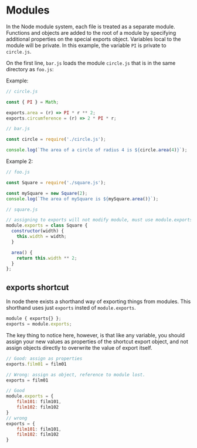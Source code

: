 # Modules

In the Node module system, each file is treated as a separate module. Functions and objects are added to the root of a module by specifying additional properties on the special exports object. Variables local to the module will be private. In this example, the variable `PI` is private to `circle.js`.

On the first line, `bar.js` loads the module `circle.js` that is in the same directory as `foo.js`:

Example:

```Javascript
// circle.js

const { PI } = Math;

exports.area = (r) => PI * r ** 2;
exports.circumference = (r) => 2 * PI * r;
```

```Javascript
// bar.js

const circle = require('./circle.js');

console.log(`The area of a circle of radius 4 is ${circle.area(4)}`);
```

Example 2:

```Javascript
// foo.js

const Square = require('./square.js');

const mySquare = new Square(2);
console.log(`The area of mySquare is ${mySquare.area()}`);
```

```Javascript
// square.js

// assigning to exports will not modify module, must use module.exports
module.exports = class Square {
  constructor(width) {
    this.width = width;
  }

  area() {
    return this.width ** 2;
  }
};
```

## exports shortcut

In node there exists a shorthand way of exporting things from modules. This shorthand uses just `exports` insted of `module.exports`.

```Javascript
module { exports{} };
exports = module.exports;
```

The key thing to notice here, however, is that like any variable, you should assign your new values as properties of the shortcut export object, and not assign objects directly to overwrite the value of export itself.

```Javascript
// Good: assign as properties
exports.film01 = film01

// Wrong: assign as object, reference to module lost.
exports = film01
```

```Javascript
// Good
module.exports = {
    film101: film101,
    film102: film102
}
// wrong
exports = {  
    film101: film101,
    film102: film102
}
```
